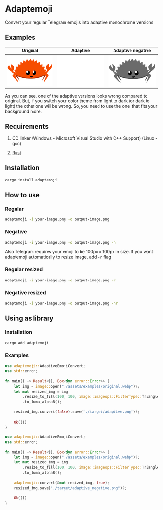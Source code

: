 # Adaptemoji

Convert your regular Telegram emojis into adaptive monochrome versions

## Examples

| Original                                         | Adaptive                                         | Adaptive negative                                                  |
| ------------------------------------------------ | ------------------------------------------------ | ------------------------------------------------------------------ |
| ![Original image](assets/examples/original.webp) | ![Adaptive image](assets/examples/adaptive.webp) | ![Adaptive negative image](assets/examples/adaptive-negative.webp) |

As you can see, one of the adaptive versions looks wrong compared to original. But, if you switch your color theme from light to dark (or dark to light) the other one will be wrong. So, you need to use the one, that fits your background more.

## Requirements

1. CC linker (Windows - Microsoft Visual Studio with C++ Support) (Linux - gcc)

2. [Rust](https://www.rust-lang.org/tools/install)

## Installation

```bash
cargo install adaptemoji
```

## How to use

### Regular

```bash
adaptemoji -i your-image.png -o output-image.png
```

### Negative

```bash
adaptemoji -i your-image.png -o output-image.png -n
```

Also Telegram requires your emoji to be 100px x 100px in size. If you want adaptemoji automatically to resize image, add `-r` flag

### Regular resized

```bash
adaptemoji -i your-image.png -o output-image.png -r
```

### Negative resized

```bash
adaptemoji -i your-image.png -o output-image.png -nr
```

## Using as library

### Installation

```bash
cargo add adaptemoji
```

### Examples

```rust
use adaptemoji::AdaptiveEmojiConvert;
use std::error;

fn main() -> Result<(), Box<dyn error::Error>> {
    let img = image::open("./assets/examples/original.webp")?;
    let mut resized_img = img
        .resize_to_fill(100, 100, image::imageops::FilterType::Triangle)
        .to_luma_alpha8();

    resized_img.convert(false).save("./target/adaptive.png")?;

    Ok(())
}
```

```rust
use adaptemoji::AdaptiveEmojiConvert;
use std::error;

fn main() -> Result<(), Box<dyn error::Error>> {
    let img = image::open("./assets/examples/original.webp")?;
    let mut resized_img = img
        .resize_to_fill(100, 100, image::imageops::FilterType::Triangle)
        .to_luma_alpha8();

    adaptemoji::convert(&mut resized_img, true);
    resized_img.save("./target/adaptive_negative.png")?;

    Ok(())
}
```
